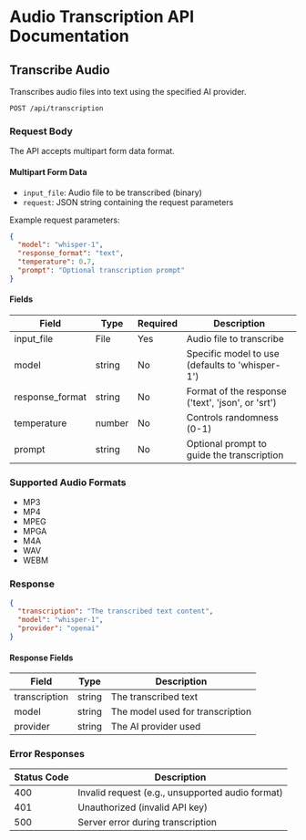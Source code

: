 # Audio Transcription API Documentation

## Transcribe Audio

Transcribes audio files into text using the specified AI provider.

```http
POST /api/transcription
```

### Request Body

The API accepts multipart form data format.

#### Multipart Form Data

- `input_file`: Audio file to be transcribed (binary)
- `request`: JSON string containing the request parameters

Example request parameters:

```json
{
  "model": "whisper-1",
  "response_format": "text",
  "temperature": 0.7,
  "prompt": "Optional transcription prompt"
}
```

#### Fields

| Field           | Type   | Required | Description                                       |
| --------------- | ------ | -------- | ------------------------------------------------- |
| input_file      | File   | Yes      | Audio file to transcribe                          |
| model           | string | No       | Specific model to use (defaults to 'whisper-1')   |
| response_format | string | No       | Format of the response ('text', 'json', or 'srt') |
| temperature     | number | No       | Controls randomness (0-1)                         |
| prompt          | string | No       | Optional prompt to guide the transcription        |

### Supported Audio Formats

- MP3
- MP4
- MPEG
- MPGA
- M4A
- WAV
- WEBM

### Response

```json
{
  "transcription": "The transcribed text content",
  "model": "whisper-1",
  "provider": "openai"
}
```

#### Response Fields

| Field         | Type   | Description                      |
| ------------- | ------ | -------------------------------- |
| transcription | string | The transcribed text             |
| model         | string | The model used for transcription |
| provider      | string | The AI provider used             |

### Error Responses

| Status Code | Description                                      |
| ----------- | ------------------------------------------------ |
| 400         | Invalid request (e.g., unsupported audio format) |
| 401         | Unauthorized (invalid API key)                   |
| 500         | Server error during transcription                |
